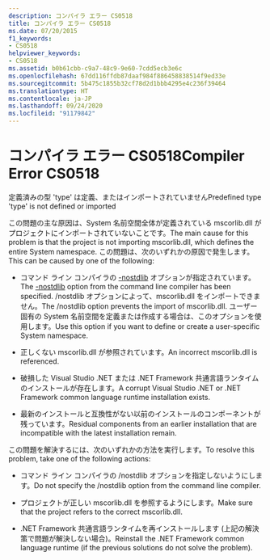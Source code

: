 ```yaml
---
description: コンパイラ エラー CS0518
title: コンパイラ エラー CS0518
ms.date: 07/20/2015
f1_keywords:
- CS0518
helpviewer_keywords:
- CS0518
ms.assetid: b0b61cbb-c9a7-48c9-9e60-7cdd5ecb3e6c
ms.openlocfilehash: 67dd116ffdb87daaf984f886458838514f9ed33e
ms.sourcegitcommit: 5b475c1855b32cf78d2d1bbb4295e4c236f39464
ms.translationtype: HT
ms.contentlocale: ja-JP
ms.lasthandoff: 09/24/2020
ms.locfileid: "91179842"
---
```

# <a name="compiler-error-cs0518"></a><span data-ttu-id="b7fb1-103">コンパイラ エラー CS0518</span><span class="sxs-lookup"><span data-stu-id="b7fb1-103">Compiler Error CS0518</span></span>

<span data-ttu-id="b7fb1-104">定義済みの型 'type' は定義、またはインポートされていません</span><span class="sxs-lookup"><span data-stu-id="b7fb1-104">Predefined type 'type' is not defined or imported</span></span>  
  
 <span data-ttu-id="b7fb1-105">この問題の主な原因は、System 名前空間全体が定義されている mscorlib.dll がプロジェクトにインポートされていないことです。</span><span class="sxs-lookup"><span data-stu-id="b7fb1-105">The main cause for this problem is that the project is not importing mscorlib.dll, which defines the entire System namespace.</span></span> <span data-ttu-id="b7fb1-106">この問題は、次のいずれかの原因で発生します。</span><span class="sxs-lookup"><span data-stu-id="b7fb1-106">This can be caused by one of the following:</span></span>  
  
- <span data-ttu-id="b7fb1-107">コマンド ライン コンパイラの [-nostdlib](../compiler-options/nostdlib-compiler-option.md) オプションが指定されています。</span><span class="sxs-lookup"><span data-stu-id="b7fb1-107">The [-nostdlib](../compiler-options/nostdlib-compiler-option.md) option from the command line compiler has been specified.</span></span> <span data-ttu-id="b7fb1-108">/nostdlib オプションによって、mscorlib.dll をインポートできません。</span><span class="sxs-lookup"><span data-stu-id="b7fb1-108">The /nostdlib option prevents the import of mscorlib.dll.</span></span> <span data-ttu-id="b7fb1-109">ユーザー固有の System 名前空間を定義または作成する場合は、このオプションを使用します。</span><span class="sxs-lookup"><span data-stu-id="b7fb1-109">Use this option if you want to define or create a user-specific System namespace.</span></span>  
  
- <span data-ttu-id="b7fb1-110">正しくない mscorlib.dll が参照されています。</span><span class="sxs-lookup"><span data-stu-id="b7fb1-110">An incorrect mscorlib.dll is referenced.</span></span>  
  
- <span data-ttu-id="b7fb1-111">破損した Visual Studio .NET または .NET Framework 共通言語ランタイムのインストールが存在します。</span><span class="sxs-lookup"><span data-stu-id="b7fb1-111">A corrupt Visual Studio .NET or .NET Framework common language runtime installation exists.</span></span>  
  
- <span data-ttu-id="b7fb1-112">最新のインストールと互換性がない以前のインストールのコンポーネントが残っています。</span><span class="sxs-lookup"><span data-stu-id="b7fb1-112">Residual components from an earlier installation that are incompatible with the latest installation remain.</span></span>  
  
 <span data-ttu-id="b7fb1-113">この問題を解決するには、次のいずれかの方法を実行します。</span><span class="sxs-lookup"><span data-stu-id="b7fb1-113">To resolve this problem, take one of the following actions:</span></span>  
  
- <span data-ttu-id="b7fb1-114">コマンド ライン コンパイラの /nostdlib オプションを指定しないようにします。</span><span class="sxs-lookup"><span data-stu-id="b7fb1-114">Do not specify the /nostdlib option from the command line compiler.</span></span>  
  
- <span data-ttu-id="b7fb1-115">プロジェクトが正しい mscorlib.dll を参照するようにします。</span><span class="sxs-lookup"><span data-stu-id="b7fb1-115">Make sure that the project refers to the correct mscorlib.dll.</span></span>  
  
- <span data-ttu-id="b7fb1-116">.NET Framework 共通言語ランタイムを再インストールします (上記の解決策で問題が解決しない場合)。</span><span class="sxs-lookup"><span data-stu-id="b7fb1-116">Reinstall the .NET Framework common language runtime (if the previous solutions do not solve the problem).</span></span>
